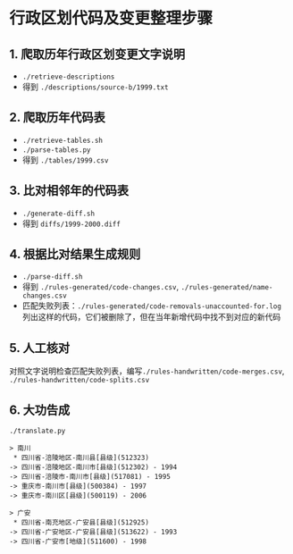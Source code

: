 # 行政区划代码及变更整理步骤


## 1. 爬取历年行政区划变更文字说明
* `./retrieve-descriptions`
* 得到 `./descriptions/source-b/1999.txt`

## 2. 爬取历年代码表 
* `./retrieve-tables.sh`
* `./parse-tables.py`
* 得到 `./tables/1999.csv`

## 3. 比对相邻年的代码表
* `./generate-diff.sh`
* 得到 `diffs/1999-2000.diff`

## 4. 根据比对结果生成规则
* `./parse-diff.sh`
* 得到 `./rules-generated/code-changes.csv`, `./rules-generated/name-changes.csv`
* 匹配失败列表：`./rules-generated/code-removals-unaccounted-for.log` 列出这样的代码，它们被删除了，但在当年新增代码中找不到对应的新代码

## 5. 人工核对
对照文字说明检查匹配失败列表，编写`./rules-handwritten/code-merges.csv`, `./rules-handwritten/code-splits.csv`

## 6. 大功告成
`./translate.py`
```
> 南川
 * 四川省-涪陵地区-南川县[县级](512323)
-> 四川省-涪陵地区-南川市[县级](512302) - 1994
-> 四川省-涪陵市-南川市[县级](517081) - 1995
-> 重庆市-南川市[县级](500384) - 1997
-> 重庆市-南川区[县级](500119) - 2006
```
```
> 广安
 * 四川省-南充地区-广安县[县级](512925)
-> 四川省-广安地区-广安县[县级](513622) - 1993
-> 四川省-广安市[地级](511600) - 1998
```